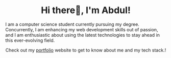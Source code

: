 <h1 align="center">Hi there👋, I'm Abdul!</h1>
<p align="left">I am a computer science student currently pursuing my degree. Concurrently, I am enhancing my web development skills out of passion, and I am enthusiastic about using the latest technologies to stay ahead in this ever-evolving field.</p>

<p align="center">Check out my <a href="https://moeidejaz.netlify.app">portfolio</a> website to get to know about me and my tech stack.!</p>

